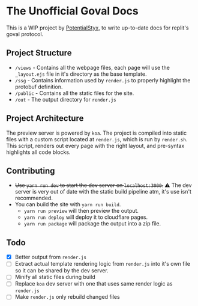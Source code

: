 # The Unofficial Goval Docs
This is a WIP project by [PotentialStyx](https://github.com/PotentialStyx), to write up-to-date docs for replit's goval protocol.

## Project Structure

- `/views` - Contains all the webpage files, each page will use the `_layout.ejs` file in it's directory as the base template.
- `/ssg` - Contains information used by `render.js` to properly highlight the protobuf definition.
- `/public` - Contains all the static files for the site.
- `/out` - The output directory for `render.js`

## Project Architecture

The preview server is powered by `koa`. The project is compiled into static files with a custom script located at `render.js`, which is run by `render.sh`. This script, renders out every page with the right layout, and pre-syntax highlights all code blocks. 

## Contributing

- ~~Use `yarn run dev` to start the dev server on `localhost:3000`.~~ ⚠️ The dev server is very out of date with the static build pipeline atm, it's use isn't recommended.
- You can build the site with `yarn run build`.
  - `yarn run preview` will then preview the output.
  - `yarn run deploy` will deploy it to cloudflare pages.
  - `yarn run package` will package the output into a zip file.

## Todo

- [x] Better output from `render.js`
- [ ] Extract actual template rendering logic from `render.js` into it's own file so it can be shared by the dev server.
- [ ] Minify all static files during build
- [ ] Replace `koa` dev server with one that uses same render logic as `render.js`
- [ ] Make `render.js` only rebuild changed files